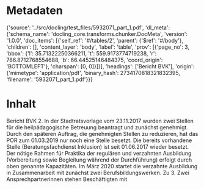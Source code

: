# Metadaten
{'source': '../src/docling/test_files/5932071_part_1.pdf', 'dl_meta': {'schema_name': 'docling_core.transforms.chunker.DocMeta', 'version': '1.0.0', 'doc_items': [{'self_ref': '#/tables/2', 'parent': {'$ref': '#/body'}, 'children': [], 'content_layer': 'body', 'label': 'table', 'prov': [{'page_no': 3, 'bbox': {'l': 35.71322250366211, 't': 559.9173774719238, 'r': 786.8712768554688, 'b': 66.44525146484375, 'coord_origin': 'BOTTOMLEFT'}, 'charspan': [0, 0]}]}], 'headings': ['Bericht BVK'], 'origin': {'mimetype': 'application/pdf', 'binary_hash': 2734170818321832395, 'filename': '5932071_part_1.pdf'}}}

# Inhalt
Bericht BVK
2. In der Stadtratsvorlage vom 23.11.2017 wurden zwei Stellen für die heilpädagogische Betreuung beantragt und zunächst genehmigt. Durch den späteren Auftrag, die genehmigten Stellen zu reduzieren, hat das POR zum 01.03.2019 nur noch eine Stelle besetzt. Die bereits vorhandene Stelle (Beratungsfachdienst Inklusion) ist seit 01.06.2017 wieder besetzt. Der nötige Rahmen für Praktika der regulären und verzahnten Ausbildung (Vorbereitung sowie Begleitung während der Durchführung) erfolgt durch oben genannte Kapazitäten. Im März 2020 startet die verzahnte Ausbildung in Zusammenarbeit mit zunächst zwei Berufsbildungswerken. Zu 3. Zwei Ansprechpartnerinnen stehen Beschäftigten mit